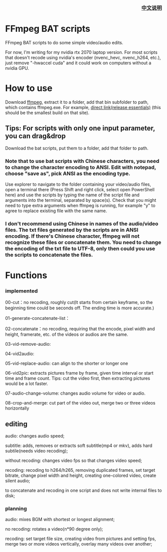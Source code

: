 ### <div align="right">[中文说明](README.md)</div>

# FFmpeg BAT scripts
FFmpeg BAT scripts to do some simple video/audio edits.

For now, I'm writing for my nvidia rtx 2070 laptop version. For most scripts that doesn't recode using nvidia's encoder (nvenc_hevc, nvenc_h264, etc.), just remove "-hwaccel cuda" and it could work on computers without a nvidia GPU.

# How to use
Download [ffmpeg](https://www.gyan.dev/ffmpeg/builds/), extract it to a folder, add that bin subfolder to path, which contains ffmpeg.exe. For example, [direct link(release essentials)](https://www.gyan.dev/ffmpeg/builds/ffmpeg-release-essentials.7z) (this should be the smallest build on that site).

## Tips: For scripts with only one input parameter, you can drag&drop

Download the bat scripts, put them to a folder, add that folder to path.

### Note that to use bat scripts with Chinese characters, you need to change the character encoding to ANSI. Edit with notepad, choose "save as", pick ANSI as the encoding type.

Use explorer to navigate to the folder containing your video/audio files, open a terminal there (Press Shift and right click, select open PowerShell here) and use the scripts by typing the name of the script file and arguments into the terminal, separated by space(s). Check that you might need to type extra arguments when ffmpeg is running, for example "y" to agree to replace existing file with the same name.

### I don't recommend using Chinese in names of the audio/video files. The txt files generated by the scripts are in ANSI encoding. If there's Chinese character, ffmpeg will not recognize these files or concatenate them. You need to change the encoding of the txt file to UTF-8, only then could you use the scripts to concatenate the files.

# Functions
### implemented
00-cut：no recoding, roughly cut(It starts from certain keyframe, so the beginning time could be seconds off. The ending time is more accurate.)

01-generate-concatenate-list：

02-concatenate：no recoding, requiring that the encode, pixel width and height, framerate, etc. of the videos or audios are the same.

03-vid-remove-audio:

04-vid2audio:

05-vid-replace-audio: can align to the shorter or longer one

06-vid2pic: extracts pictures frame by frame, given time interval or start time and frame count. Tips: cut the video first, then extracting pictures would be a lot faster.

07-audio-change-volume: changes audio volume for video or audio.

08-crop-and-merge: cut part of the video out, merge two or three videos horizontally

## editing
audio: changes audio speed;

subtitle: adds, removes or extracts soft subtitle(mp4 or mkv), adds hard subtile(needs video recoding);

without recoding: changes video fps so that changes video speed;

recoding: recoding to h264/h265, removing duplicated frames, set target bitrate, change pixel width and height, creating one-colored video, create silent audio;

to concatenate and recoding in one script and does not write internal files to disk;

### planning
audio: mixes BGM with shortest or longest alignment;

no recoding: rotates a video(n*90 degree only);

recoding: set target file size, creating video from pictures and setting fps, merge two or more videos vertically, overlay many videos over another;
